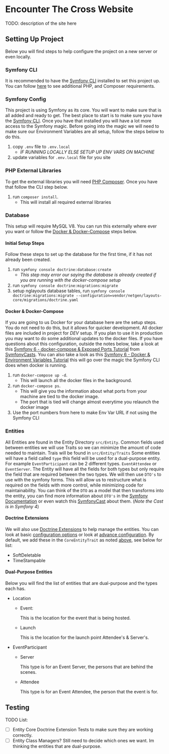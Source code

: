 # Encounter The Cross Website

TODO: description of the site here

## Setting Up Project
 Below you will find steps to help configure the project on a new server or even locally.

### Symfony CLI 
It is recommended to have the [Symfony CLI](https://symfony.com/download) installed to set this project up. You can follow [here](https://symfony.com/doc/current/setup.html) to see additional PHP, and Composer requirements.
 
### Symfony Config
This project is using Symfony as its core. You will want to make sure that is all added and ready to get. The best place to start is to make sure you have the [Symfony CLI](https://symfony.com/download). Once you have that installed you will have a lot more access to the Symfony magic.
Before going into the magic we will need to make sure our Environment Variables are all setup, follow the steps below to do this.

1. copy `.env` file to `.env.local`
    -  *IF RUNNING LOCALLY ELSE SETUP UP ENV VARS ON MACHINE*
2. update variables for `.env.local` file for you site

### PHP External Libraries
To get the external libraries you will need [PHP Composer](https://getcomposer.org/download/). Once you have that follow the CLI step below. 

1. run `composer install`.
    -  This will install all required external libraries


### Database
This setup will require MySQL V8. You can run this externally where ever you want or follow the 
[Docker & Docker-Compose](#Docker--Docker-Compose) steps below.

#### Initial Setup Steps
Follow these steps to set up the database for the first time, if it has not already been created. 

1. run `symfony console doctrine:database:create`
   - *This step may error our saying the database is already created if you are running with the docker-compose setup*
2. run `symfony console doctrine:migrations:migrate`
3. setup nglayouts database tables, run `symfony console doctrine:migrations:migrate --configuration=vendor/netgen/layouts-core/migrations/doctrine.yaml`

#### Docker & Docker-Compose
If you are going to us Docker for your database here are the setup steps. You do not need to do this, but it allows for quicker development. All docker files are included in project for *DEV* setup. If you plan to use it in production you may want to do some additional updates to the docker files. 
If you have questions about this configuration, outside the notes below, take a look at this [Symfony 6 - docker-compose & Exposed Ports Tutorial](https://symfonycasts.com/screencast/symfony-doctrine/docker-compose) from [SymfonyCasts](https://www.symfonycasts.com).
You can also take a look as this [Symfony 6 - Docker & Environment Variables Tutorial](https://symfonycasts.com/screencast/symfony-doctrine/docker-env-vars) this will go over the magic the Symfony CLI does when docker is running.

1. run `docker-compose up -d`. 
    - This will launch all the docker files in the background.
2. run `docker-compose ps`. 
   - This will give you the information about what ports from your machine are tied to the docker image.
   - The port that is tied will change almost everytime you relaunch the docker image
3. Use the port numbers from here to make Env Var URL if not using the Symfony CLI

### Entities
All Entities are found in the Entity Directory `src/Entity`. Common fields used between entities we will use Traits so we can minimize the amount of code needed to maintain. Trais will be found in `src/Entity/Traits`
Some entities will have a field called `type` this field will be used for a dual-purpose entity. For example `EventParticipant` can be 2 different types. `EventAttendee` or `EventServer`. The Entity will have all the fields for both types but only require the field that are required between the two types.
We will then use `DTO's` to use with the symfony forms. This will allow us to restructure what is required on the fields with more control, while minimizing code for maintainability. You can think of the `DTO` as a model that then transforms into the entity, you can find more information about `DTO's` in the
[Symfony Documentation](https://symfony.com/doc/current/form/data_transformers.html) or even watch this [SymfonyCast](https://symfonycasts.com/screencast/symfony-forms/form-dto) about them. (_Note the Cast is in Symfony 4_)

#### Doctrine Extensions
We will also use [Doctrine Extensions](https://symfony.com/bundles/StofDoctrineExtensionsBundle/current/index.html) to help manage the entities.
You can look at basic [configuration options](https://symfony.com/bundles/StofDoctrineExtensionsBundle/current/configuration.html#use-the-doctrineextensions-library) or look at [advance configuration](https://github.com/doctrine-extensions/DoctrineExtensions/tree/main/doc).
By default, we add these in the `CoreEntityTrait` as noted [above](#entities), see below for list:
- SoftDeletable
- TimeStampable

#### Dual-Purpose Entities
Below you will find the list of entities that are dual-purpose and the types each has.

- Location
  - Event:

    This is the location for the event that is being hosted.
  - Launch

    This is the location for the launch point Attendee's & Server's.
- EventParticipant
  - Server

    This type is for an Event Server, the persons that are behind the scenes.
  - Attendee

    This type is for an Event Attendee, the person that the event is for.

## Testing
TODO List:
- [ ] Entity Core Doctrine Extension Tests to make sure they are working correctly.
- [ ] Entity Class Managers? Still need to decide which ones we want. Im thinking the entities that are dual-purpose.